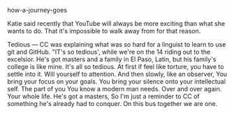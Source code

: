 how-a-journey-goes

Katie said recently that YouTube will always be more exciting than what she wants to do. That it's impossible to walk away from for that reason. 

Tedious — CC was explaining what was so hard for a linguist to learn to use git and GitHub. "IT's so tedious', while we're on the 14 riding out to the excelsior. He's got masters and a family in El Paso, Latin, but his family's college is like mine. It's all so tedious. At first if feel like torture, you have to settle into it. Will yourself to attention. And then slowly, like an observer, You bring your focus on your goals. You bring your silence onto your intellectual self. The part of you You know a modern man needs. Over and over again. Your whole life. He's got a masters, So I'm just a reminder to CC of something he's already had to conquer. On this bus together we are one. 